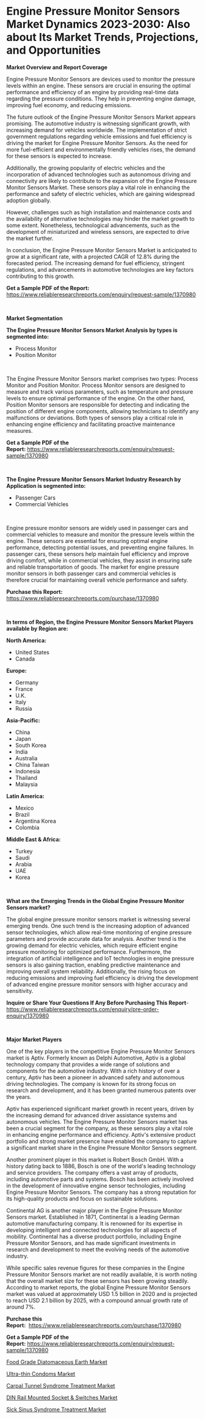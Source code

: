 <p><h1>Engine Pressure Monitor Sensors Market Dynamics 2023-2030: Also about Its Market Trends, Projections, and Opportunities</h1></p><p><strong>Market Overview and Report Coverage</strong></p>
<p><p>Engine Pressure Monitor Sensors are devices used to monitor the pressure levels within an engine. These sensors are crucial in ensuring the optimal performance and efficiency of an engine by providing real-time data regarding the pressure conditions. They help in preventing engine damage, improving fuel economy, and reducing emissions.</p><p>The future outlook of the Engine Pressure Monitor Sensors Market appears promising. The automotive industry is witnessing significant growth, with increasing demand for vehicles worldwide. The implementation of strict government regulations regarding vehicle emissions and fuel efficiency is driving the market for Engine Pressure Monitor Sensors. As the need for more fuel-efficient and environmentally friendly vehicles rises, the demand for these sensors is expected to increase.</p><p>Additionally, the growing popularity of electric vehicles and the incorporation of advanced technologies such as autonomous driving and connectivity are likely to contribute to the expansion of the Engine Pressure Monitor Sensors Market. These sensors play a vital role in enhancing the performance and safety of electric vehicles, which are gaining widespread adoption globally.</p><p>However, challenges such as high installation and maintenance costs and the availability of alternative technologies may hinder the market growth to some extent. Nonetheless, technological advancements, such as the development of miniaturized and wireless sensors, are expected to drive the market further.</p><p>In conclusion, the Engine Pressure Monitor Sensors Market is anticipated to grow at a significant rate, with a projected CAGR of 12.8% during the forecasted period. The increasing demand for fuel efficiency, stringent regulations, and advancements in automotive technologies are key factors contributing to this growth.</p></p>
<p><strong>Get a Sample PDF of the Report:</strong> <a href="https://www.reliableresearchreports.com/enquiry/request-sample/1370980">https://www.reliableresearchreports.com/enquiry/request-sample/1370980</a></p>
<p>&nbsp;</p>
<p><strong>Market Segmentation</strong></p>
<p><strong>The Engine Pressure Monitor Sensors Market Analysis by types is segmented into:</strong></p>
<p><ul><li>Process Monitor</li><li>Position Monitor</li></ul></p>
<p>&nbsp;</p>
<p><p>The Engine Pressure Monitor Sensors market comprises two types: Process Monitor and Position Monitor. Process Monitor sensors are designed to measure and track various parameters, such as temperature and pressure levels to ensure optimal performance of the engine. On the other hand, Position Monitor sensors are responsible for detecting and indicating the position of different engine components, allowing technicians to identify any malfunctions or deviations. Both types of sensors play a critical role in enhancing engine efficiency and facilitating proactive maintenance measures.</p></p>
<p><strong>Get a Sample PDF of the Report:</strong>&nbsp;<a href="https://www.reliableresearchreports.com/enquiry/request-sample/1370980">https://www.reliableresearchreports.com/enquiry/request-sample/1370980</a></p>
<p>&nbsp;</p>
<p><strong>The Engine Pressure Monitor Sensors Market Industry Research by Application is segmented into:</strong></p>
<p><ul><li>Passenger Cars</li><li>Commercial Vehicles</li></ul></p>
<p>&nbsp;</p>
<p><p>Engine pressure monitor sensors are widely used in passenger cars and commercial vehicles to measure and monitor the pressure levels within the engine. These sensors are essential for ensuring optimal engine performance, detecting potential issues, and preventing engine failures. In passenger cars, these sensors help maintain fuel efficiency and improve driving comfort, while in commercial vehicles, they assist in ensuring safe and reliable transportation of goods. The market for engine pressure monitor sensors in both passenger cars and commercial vehicles is therefore crucial for maintaining overall vehicle performance and safety.</p></p>
<p><strong>Purchase this Report:</strong>&nbsp; <a href="https://www.reliableresearchreports.com/purchase/1370980">https://www.reliableresearchreports.com/purchase/1370980</a></p>
<p>&nbsp;</p>
<p><strong>In terms of Region, the Engine Pressure Monitor Sensors Market Players available by Region are:</strong></p>
<p>
    <p> <strong> North America: </strong>
        <ul>
            <li>United States</li>
            <li>Canada</li>
        </ul>
        </p> 
    <p> <strong> Europe: </strong>
        <ul>
            <li>Germany</li>
            <li>France</li>
            <li>U.K.</li>
            <li>Italy</li>
            <li>Russia</li>
        </ul>
        </p> 
    <p> <strong> Asia-Pacific: </strong>
        <ul>
            <li>China</li>
            <li>Japan</li>
            <li>South Korea</li>
            <li>India</li>
            <li>Australia</li>
            <li>China Taiwan</li>
            <li>Indonesia</li>
            <li>Thailand</li>
            <li>Malaysia</li>
        </ul>
        </p> 
    <p> <strong> Latin America: </strong>
        <ul>
            <li>Mexico</li>
            <li>Brazil</li>
            <li>Argentina Korea</li>
            <li>Colombia</li>
        </ul>
        </p> 
    <p> <strong> Middle East & Africa: </strong>
        <ul>
            <li>Turkey</li>
            <li>Saudi</li>
            <li>Arabia</li>
            <li>UAE</li>
            <li>Korea</li>
        </ul>
    </p>
    </p>
<p>&nbsp;</p>
<p><strong>What are the Emerging Trends in the Global Engine Pressure Monitor Sensors market?</strong></p>
<p><p>The global engine pressure monitor sensors market is witnessing several emerging trends. One such trend is the increasing adoption of advanced sensor technologies, which allow real-time monitoring of engine pressure parameters and provide accurate data for analysis. Another trend is the growing demand for electric vehicles, which require efficient engine pressure monitoring for optimized performance. Furthermore, the integration of artificial intelligence and IoT technologies in engine pressure sensors is also gaining traction, enabling predictive maintenance and improving overall system reliability. Additionally, the rising focus on reducing emissions and improving fuel efficiency is driving the development of advanced engine pressure monitor sensors with higher accuracy and sensitivity.</p></p>
<p><strong>Inquire or Share Your Questions If Any Before Purchasing This Report</strong>- <a href="https://www.reliableresearchreports.com/enquiry/pre-order-enquiry/1370980">https://www.reliableresearchreports.com/enquiry/pre-order-enquiry/1370980</a></p>
<p>&nbsp;</p>
<p><strong>Major Market Players</strong></p>
<p><p>One of the key players in the competitive Engine Pressure Monitor Sensors market is Aptiv. Formerly known as Delphi Automotive, Aptiv is a global technology company that provides a wide range of solutions and components for the automotive industry. With a rich history of over a century, Aptiv has been a pioneer in advanced safety and autonomous driving technologies. The company is known for its strong focus on research and development, and it has been granted numerous patents over the years.</p><p>Aptiv has experienced significant market growth in recent years, driven by the increasing demand for advanced driver assistance systems and autonomous vehicles. The Engine Pressure Monitor Sensors market has been a crucial segment for the company, as these sensors play a vital role in enhancing engine performance and efficiency. Aptiv's extensive product portfolio and strong market presence have enabled the company to capture a significant market share in the Engine Pressure Monitor Sensors segment.</p><p>Another prominent player in this market is Robert Bosch GmbH. With a history dating back to 1886, Bosch is one of the world's leading technology and service providers. The company offers a vast array of products, including automotive parts and systems. Bosch has been actively involved in the development of innovative engine sensor technologies, including Engine Pressure Monitor Sensors. The company has a strong reputation for its high-quality products and focus on sustainable solutions.</p><p>Continental AG is another major player in the Engine Pressure Monitor Sensors market. Established in 1871, Continental is a leading German automotive manufacturing company. It is renowned for its expertise in developing intelligent and connected technologies for all aspects of mobility. Continental has a diverse product portfolio, including Engine Pressure Monitor Sensors, and has made significant investments in research and development to meet the evolving needs of the automotive industry.</p><p>While specific sales revenue figures for these companies in the Engine Pressure Monitor Sensors market are not readily available, it is worth noting that the overall market size for these sensors has been growing steadily. According to market reports, the global Engine Pressure Monitor Sensors market was valued at approximately USD 1.5 billion in 2020 and is projected to reach USD 2.1 billion by 2025, with a compound annual growth rate of around 7%.</p></p>
<p><strong>Purchase this Report:</strong>&nbsp;&nbsp;<a href="https://www.reliableresearchreports.com/purchase/1370980">https://www.reliableresearchreports.com/purchase/1370980</a></p>
<p></p>
<p><strong>Get a Sample PDF of the Report:</strong>&nbsp;<a href="https://www.reliableresearchreports.com/enquiry/request-sample/1370980">https://www.reliableresearchreports.com/enquiry/request-sample/1370980</a></p>
<p><p><a href="https://www.linkedin.com/pulse/food-grade-diatomaceous-earth-market-size-2023-2030-global-eqpsf/">Food Grade Diatomaceous Earth Market</a></p><p><a href="https://www.linkedin.com/pulse/ultra-thin-condoms-market-size-share-global-analysis-report-jtmfe/">Ultra-thin Condoms Market</a></p><p><a href="https://medium.com/@elwyncarter2023/carpal-tunnel-syndrome-treatment-market-size-cagr-trends-2024-2030-6ab6c436b1b4">Carpal Tunnel Syndrome Treatment Market</a></p><p><a href="https://www.linkedin.com/pulse/din-rail-mounted-socket-amp-switches-market-challenges-opportunities-9jkge/">DIN Rail Mounted Socket & Switches Market</a></p><p><a href="https://medium.com/@vivianejast/sick-sinus-syndrome-treatment-market-size-cagr-trends-2024-2030-f00fabec26df">Sick Sinus Syndrome Treatment Market</a></p></p>